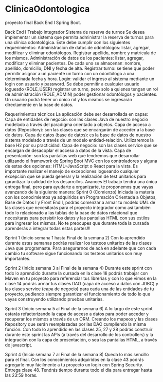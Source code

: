 # ClinicaOdontologica
proyecto final  Back End  I Spring Boot.

Back End I
Trabajo integrador
Sistema de reserva de turnos
Se desea implementar un sistema que permita administrar la reserva de turnos para una clínica odontológica. Este debe cumplir con los siguientes requerimientos:
Administración de datos de odontólogos: listar, agregar, modificar y eliminar odontólogos. Registrar apellido, nombre y matrícula de los mismos.
Administración de datos de los pacientes: listar, agregar, modificar y eliminar pacientes. De cada uno se almacenan: nombre, apellido, domicilio, DNI y fecha de alta.
Registrar turno: se tiene que poder permitir asignar a un paciente un turno con un odontólogo a una determinada fecha y hora. 
Login: validar el ingreso al sistema mediante un login con usuario y password. Se debe permitir a cualquier usuario logueado (ROLE_USER) registrar un turno, pero solo a quienes tengan un rol de administración (ROLE_ADMIN) poder gestionar odontólogos y pacientes. Un usuario podrá tener un único rol y los mismos se ingresarán directamente en la base de datos.

Requerimientos técnicos
La aplicación debe ser desarrollada en capas:
Capa de entidades de negocio: son las clases Java de nuestro negocio modelado a través del paradigma orientado a objetos.
Capa de acceso a datos (Repository): son las clases que se encargarán de acceder a la base de datos.
Capa de datos (base de datos): es la base de datos de nuestro sistema modelado a través de un modelo entidad-relación. Utilizaremos la base H2 por su practicidad. 
Capa de negocio: son las clases service que se encargan de desacoplar el acceso a datos de la vista.
Capa de presentación: son las pantallas web que tendremos que desarrollar utilizando el framework de Spring Boot MVC con los controladores y alguna de estas dos opciones: HTML+JavaScript o React para la vista.
Es importante realizar el manejo de excepciones logueando cualquier excepción que se pueda generar y la realización de test unitarios para garantizar la calidad de los desarrollos.
Avances
El trabajo tendrá una única entrega final, pero para ayudarte a organizarte, te proponemos que vayas avanzando de la siguiente manera:
Sprint 0 (Comienzo)
Iniciada la materia con los conocimientos ya adquiridos en Programación Orientada a Objetos, Base de Datos I y Front End I, podrás comenzar a armar tu modelo UML de las clases que necesitarás para el proyecto integrador como así también todo lo relacionado a las tablas de la base de datos relacional que necesitarás para persistir los datos y las pantallas HTML con sus estilos para ingresar los mismos.  No te preocupes que durante toda la cursada aprenderás a integrar todas estas partes!!!

Sprint 1 (Inicio semana 1 hasta Final de la semana 2)
Con lo aprendido durante estas semanas podrás realizar los testeos unitarios de las clases Java que programaste. Para asegurarnos de acá en adelante que con cada cambio tu software sigue funcionando los testeos unitarios son muy importantes.


Sprint 2 (Inicio semana 3 al Final de la semana 4)
Durante este sprint con todo lo aprendido durante la cursada en la clase 18 podrás trabajar con Maven en tu proyecto para referenciar tus librerías y con lo que vimos en la clase 14 podrás armar tus clases DAO (capa de acceso a datos con JDBC) y las clases service (capa de negocio) para cada una de las entidades de tu proyecto, pudiendo siempre garantizar el funcionamiento de todo lo que vayas construyendo utilizando pruebas unitarias.


Sprint 3  (Inicio semana 5 al Final de la semana 6)
A lo largo de este sprint estarás refactorizando la capa de acceso a datos para poder acceder y recuperar los mismos a través de un ORM. Creando los mapeos y las clases Repository que serán reemplazadas por las DAO cumpliendo la misma función.
Con todo lo aprendido en las clases 25, 27 y 28 podrás construir durante este sprint las APIs (a través del desarrollo de los controllers) y la integración con la capa de presentación, o sea las pantallas HTML, a través de javascript.


Sprint 4 (Inicio semana 7 al Final de la semana 8)
Queda lo más sencillo para el final. Con los conocimientos adquiridos en la clase 43 podrás agregarle muy fácilmente a tu proyecto un login con Spring Security. 
Entrega clase 48. Tendrás tiempo durante todo el día para entregar hasta las 23:59 horas.

